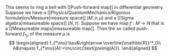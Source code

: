 This seems to ring a bell with [[Push-forward map]] in differential geometry. Suppose we have a [[Physics/QuantumMechanics/Rigorous formulation/Measure|measure space]] $(M,\sigma,\mu)$ and a [[Sigma algebra|measureable space]] $(N,\tau)$. Suppose we have map $f:M\rightarrow N$ that is a [[Measureable maps|measureable map]]. Then the so called push-forward $f_{*\mu}$ of the measure $\mu$ is 
$$
\begin{aligned}
f_{*\mu}:\tau&\rightarrow \overline{\mathbb{R}}^*_0\\
A&\mapsto f_{*\mu}(A):=\mu\circ(\text{preimg(A)}).
\end{aligned}
$$